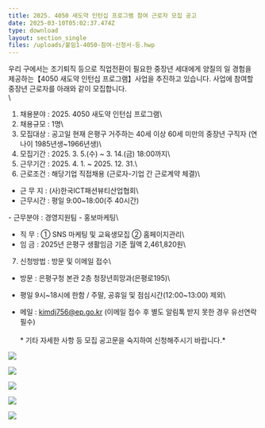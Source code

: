 ```yaml
---
title: 2025. 4050 새도약 인턴십 프로그램 참여 근로자 모집 공고
date: 2025-03-10T05:02:37.474Z
type: download
layout: section_single
files: /uploads/붙임1-4050-참여-신청서-등.hwp
---
```

<!--StartFragment-->

우리 구에서는 조기퇴직 등으로 직업전환이 필요한 중장년 세대에게 양질의 일 경험을 제공하는【4050 새도약 인턴십 프로그램】사업을 추진하고 있습니다. 사업에 참여할 중장년 근로자를 아래와 같이 모집합니다.\
\
1. 채용분야 : 2025. 4050 새도약 인턴십 프로그램\
2. 채용규모 : 1명\
3. 모집대상 : 공고일 현재 은평구 거주하는 40세 이상 60세 미만의 중장년 구직자 (연나이 1985년생~1966년생)\
4. 모집기간 : 2025. 3. 5.(수) ~ 3. 14.(금) 18:00까지\
5. 근무기간 : 2025. 4. 1. ~ 2025. 12. 31.\
6. 근로조건 : 해당기업 직접채용 (근로자-기업 간 근로계약 체결)\
- 근 무 지 : (사)한국ICT패션뷰티산업협회\
- 근무시간 : 평일 9:00~18:00(주 40시간)

\- 근무분야 : 경영지원팀 - 홍보마케팅\
- 직 무 : ① SNS 마케팅 및 교육생모집 ② 홈페이지관리\
- 임 금 : 2025년 은평구 생활임금 기준 월액 2,461,820원\
7. 신청방법 : 방문 및 이메일 접수\
- 방문 : 은평구청 본관 2층 청장년희망과(은평로195)\
* 평일 9시\~18시에 한함 / 주말, 공휴일 및 점심시간(12:00\~13:00) 제외\
- 메일 : kimdj756@ep.go.kr (이메일 접수 후 별도 알림톡 받지 못한 경우 유선연락 필수)\
\
\* 기타 자세한 사항 등 모집 공고문을 숙지하여 신청해주시기 바랍니다.\*

<!--EndFragment-->

![](/uploads/2025년-4050-새도약-인턴십-프로그램-참여근로자-모집공고-1차-_페이지_1.jpg)

![](/uploads/2025년-4050-새도약-인턴십-프로그램-참여근로자-모집공고-1차-_페이지_2.jpg)

![](/uploads/2025년-4050-새도약-인턴십-프로그램-참여근로자-모집공고-1차-_페이지_3.jpg)

![](/uploads/2025년-4050-새도약-인턴십-프로그램-참여근로자-모집공고-1차-_페이지_4.jpg)

![](/uploads/2025년-4050-새도약-인턴십-프로그램-참여근로자-모집공고-1차-_페이지_5.jpg)